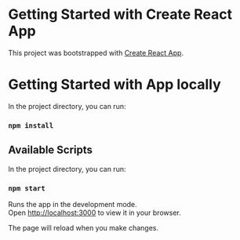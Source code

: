 # Getting Started with Create React App

This project was bootstrapped with [Create React App](https://github.com/facebook/create-react-app).

# Getting Started with App locally

In the project directory, you can run:

### `npm install`

## Available Scripts

In the project directory, you can run:

### `npm start`

Runs the app in the development mode.\
Open [http://localhost:3000](http://localhost:3000) to view it in your browser.

The page will reload when you make changes.
